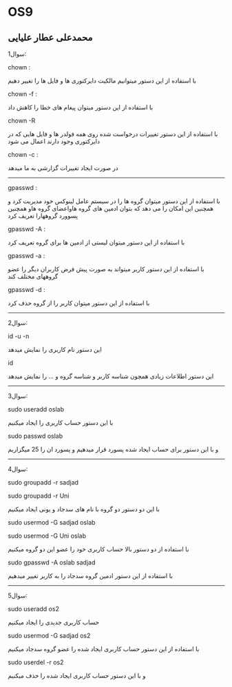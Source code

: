 # OS9
## محمدعلی عطار علیایی
سوال1:

chown :
 
 با استفاده از این دستور میتوانیم مالکیت دایرکتوری ها و فایل ها را تغییر دهیم
 
chown -f :
 
 با استفاده از این دستور میتوان پیغام های خطا را کاهش داد
 
chown -R 

با استفاده از این دستور تغییرات درخواست شده روی همه فولدر ها و فایل هایی که در دایرکتوری وجود دارند اعمال می شود

chown -c :

در صورت ایجاد تغییرات گزارشی به ما میدهد

------------------------------------------------------

gpasswd :

با استفاده از این دستور میتوان گروه ها را در سیستم عامل لینوکس خود مدیریت کرد
و همچنین این امکان را می دهد که بتوان ادمین های گروه هاواعضای گروه هاو همچنین پسوورد گروههارا تعریف کرد 

gpasswd -A :

 با استفاده از این دستور میتوان لیستی از ادمین ها برای گروه تعریف کرد

gpasswd -a :

 با استفاده از این دستور کاربر میتواند به صورت پیش فرض کاربران دیگر را عضو گروههای مختلف کند


gpasswd -d :

با استفاده از این دستور میتوان کاربر را از گروه حذف کرد

-------------------------------------------------------------------------------------------------------------------

سوال2:

id -u -n

این دستور نام کاربری را نمایش میدهد

id

این دستور اطلاعات زیادی همچون شناسه کاربر و شناسه گروه و ... را نمایش میدهد

-------------------------------------------------------------------------------------------------------------------

سوال3:

sudo useradd oslab

با این دستور حساب کاربری را ایجاد میکنیم

sudo passwd oslab

و با این دستور برای حساب ایجاد شده پسورد قرار میدهیم و پسورد ان را 25 میگزاریم

-----------------------------------------------------------------------------------------------------------

سوال4:

sudo groupadd -r sadjad

sudo groupadd -r Uni

با این دو دستور دو گروه با نام های سدجاد و یونی ایجاد میکنیم

sudo usermod -G sadjad oslab

sudo usermod -G Uni oslab

با استفاده از دو دستور بالا حساب کاربری خود را عضو این دو گروه میکنیم


sudo gpasswd -A oslab sadjad

با استفاده از این دستور ادمین گروه سدجاد را به کاربر تغییر میدهیم

---------------------------------------------------------------------------------------------------
سوال5:

sudo useradd os2

حساب کاربری جدیدی را ایجاد میکنیم

sudo usermod -G sadjad os2

با استفاده از این دستور حساب کاربری ایجاد شده را عضو گروه سدجاد میکنیم

sudo userdel -r os2

و با این دستور حساب کاربری ایجاد شده را حذف میکنیم



